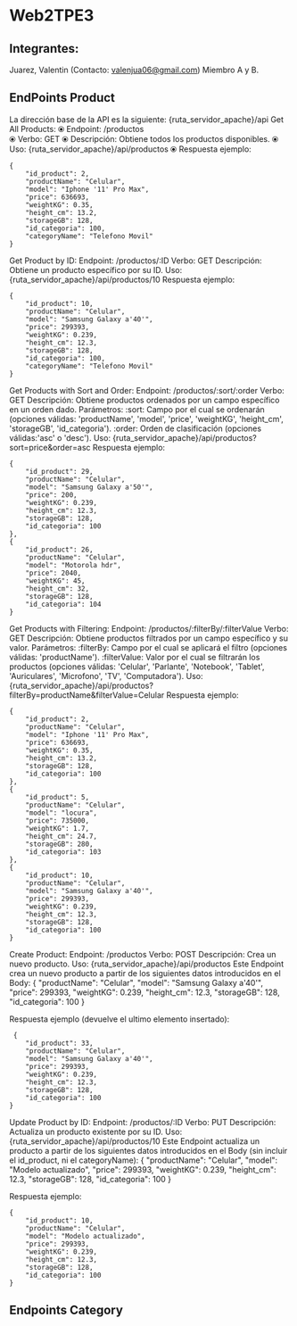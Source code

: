 # Web2TPE3
## Integrantes:
Juarez, Valentin (Contacto: valenjua06@gmail.com) Miembro A y B.
## EndPoints Product
La dirección base de la API es la siguiente:
{ruta_servidor_apache}/api
Get All Products:
⦿ Endpoint: /productos  
⦿ Verbo: GET
⦿ Descripción: Obtiene todos los productos disponibles.
⦿ Uso: {ruta_servidor_apache}/api/productos
⦿ Respuesta ejemplo: 

    {
        "id_product": 2,
        "productName": "Celular",
        "model": "Iphone '11' Pro Max",
        "price": 636693,
        "weightKG": 0.35,
        "height_cm": 13.2,
        "storageGB": 128,
        "id_categoria": 100,
        "categoryName": "Telefono Movil"
    }

Get Product by ID:
Endpoint: /productos/:ID
Verbo: GET
Descripción: Obtiene un producto específico por su ID.
Uso: {ruta_servidor_apache}/api/productos/10
Respuesta ejemplo:

    {
        "id_product": 10,
        "productName": "Celular",
        "model": "Samsung Galaxy a'40'",
        "price": 299393,
        "weightKG": 0.239,
        "height_cm": 12.3,
        "storageGB": 128,
        "id_categoria": 100,
        "categoryName": "Telefono Movil"
    }

Get Products with Sort and Order:
Endpoint: /productos/:sort/:order
Verbo: GET
Descripción: Obtiene productos ordenados por un campo específico en un orden dado.
Parámetros:
:sort: Campo por el cual se ordenarán (opciones válidas: 'productName', 'model', 'price', 'weightKG', 'height_cm', 'storageGB', 'id_categoria').
:order: Orden de clasificación (opciones válidas:'asc' o 'desc').
Uso: {ruta_servidor_apache}/api/productos?sort=price&order=asc
Respuesta ejemplo: 

    {
        "id_product": 29,
        "productName": "Celular",
        "model": "Samsung Galaxy a'50'",
        "price": 200,
        "weightKG": 0.239,
        "height_cm": 12.3,
        "storageGB": 128,
        "id_categoria": 100
    },
    {
        "id_product": 26,
        "productName": "Celular",
        "model": "Motorola hdr",
        "price": 2040,
        "weightKG": 45,
        "height_cm": 32,
        "storageGB": 128,
        "id_categoria": 104
    }

Get Products with Filtering:
Endpoint: /productos/:filterBy/:filterValue
Verbo: GET
Descripción: Obtiene productos filtrados por un campo específico y su valor.
Parámetros:
:filterBy: Campo por el cual se aplicará el filtro (opciones válidas: 'productName').
:filterValue: Valor por el cual se filtrarán los productos (opciones válidas: 'Celular', 'Parlante', 'Notebook', 'Tablet', 'Auriculares', 'Microfono', 'TV', 'Computadora').
Uso: {ruta_servidor_apache}/api/productos?filterBy=productName&filterValue=Celular
Respuesta ejemplo: 

    {  
        "id_product": 2,
        "productName": "Celular",
        "model": "Iphone '11' Pro Max",
        "price": 636693,
        "weightKG": 0.35,
        "height_cm": 13.2,
        "storageGB": 128,
        "id_categoria": 100
    },
    {
        "id_product": 5,
        "productName": "Celular",
        "model": "locura",
        "price": 735000,
        "weightKG": 1.7,
        "height_cm": 24.7,
        "storageGB": 280,
        "id_categoria": 103
    },
    {
        "id_product": 10,
        "productName": "Celular",
        "model": "Samsung Galaxy a'40'",
        "price": 299393,
        "weightKG": 0.239,
        "height_cm": 12.3,
        "storageGB": 128,
        "id_categoria": 100
    }

Create Product:
Endpoint: /productos
Verbo: POST
Descripción: Crea un nuevo producto.
Uso: {ruta_servidor_apache}/api/productos 
Este Endpoint crea un nuevo producto a partir de los siguientes datos introducidos en el Body:
    {
        "productName": "Celular",
        "model": "Samsung Galaxy a'40'",
        "price": 299393,
        "weightKG": 0.239,
        "height_cm": 12.3,
        "storageGB": 128,
        "id_categoria": 100
    }

Respuesta ejemplo (devuelve el ultimo elemento insertado):

     {
        "id_product": 33,
        "productName": "Celular",
        "model": "Samsung Galaxy a'40'",
        "price": 299393,
        "weightKG": 0.239,
        "height_cm": 12.3,
        "storageGB": 128,
        "id_categoria": 100
    }      

Update Product by ID:
Endpoint: /productos/:ID
Verbo: PUT
Descripción: Actualiza un producto existente por su ID.
Uso: {ruta_servidor_apache}/api/productos/10
Este Endpoint actualiza un producto a partir de los siguientes datos introducidos en el Body (sin incluir el id_product, ni el categoryName):
    {
        "productName": "Celular",
        "model": "Modelo actualizado",
        "price": 299393,
        "weightKG": 0.239,
        "height_cm": 12.3,
        "storageGB": 128,
        "id_categoria": 100
    }

Respuesta ejemplo: 

    {
        "id_product": 10,
        "productName": "Celular",
        "model": "Modelo actualizado",
        "price": 299393,
        "weightKG": 0.239,
        "height_cm": 12.3,
        "storageGB": 128,
        "id_categoria": 100
    }
 
## Endpoints Category






































    
